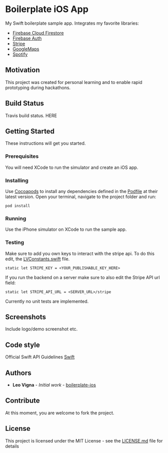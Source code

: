 # Boilerplate iOS App
My Swift boilerplate sample app.
Integrates my favorite libraries:
* [Firebase Cloud Firestore](https://firebase.google.com/products/firestore/)
* [Firebase Auth](https://firebase.google.com/products/auth/)
* [Stripe](http://stripe.com)
* [GoogleMaps](https://developers.google.com/maps/)
* [Spotify](https://beta.developer.spotify.com/documentation/ios-sdk/)
## Motivation
This project was created for personal learning and to enable rapid prototyping during hackathons.
## Build Status
Travis build status. HERE
## Getting Started
These instructions will get you started.
### Prerequisites
You will need XCode to run the simulator and create an iOS app.
### Installing
Use [Cocoapods](http://Cocoapods.org) to install any dependencies defined in the [Podfile](https://github.com/lion9901/boilerplate-ios/blob/master/Podfile) at their latest version.
Open your terminal, navigate to the project folder and run:
```
pod install
```
### Running
Use the iPhone simulator on XCode to run the sample app.
### Testing
Make sure to add you own keys to interact with the stripe api.
To do this edit, the [LVConstants.swift](https://github.com/lion9901/boilerplate-ios/blob/master/boilerplate/Utility/LVConstants.swift) file.
```
static let STRIPE_KEY = <YOUR_PUBLISHABLE_KEY_HERE>
```
If you run the backend on a server make sure to also edit the Stripe API url field:
```
static let STRIPE_API_URL = <SERVER_URL>/stripe
```
Currently no unit tests are implemented.
## Screenshots
Include logo/demo screenshot etc.
## Code style
Official Swift API Guidelines [Swift](https://swift.org/documentation/api-design-guidelines/)
## Authors

* **Leo Vigna** - *Initial work* - [boilerplate-ios](https://github.com/lion9901/boilerplate-ios)

## Contribute
At this moment, you are welcome to fork the project.
## License

This project is licensed under the MIT License - see the [LICENSE.md](https://github.com/lion9901/boilerplate-ios/blob/master/LICENSE.md) file for details
